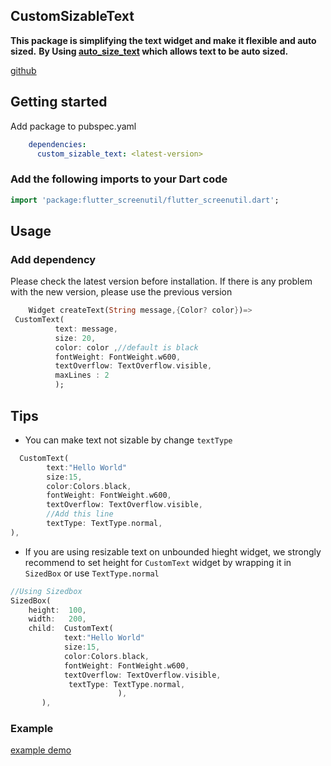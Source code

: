 ## CustomSizableText

**This package is simplifying the text widget and make it flexible and auto sized.**
**By Using [auto_size_text](https://pub.dev/packages/auto_size_text) which allows text to be auto sized.**

[github](https://github.com/ElGenius-developer/custom_sizable_text)

## Getting started
Add package to pubspec.yaml
``` yaml
    dependencies:
      custom_sizable_text: <latest-version>
```
### Add the following imports to your Dart code

```dart
import 'package:flutter_screenutil/flutter_screenutil.dart';
```


## Usage

### Add dependency

Please check the latest version before installation.
If there is any problem with the new version, please use the previous version

```dart
    Widget createText(String message,{Color? color})=>
 CustomText(
          text: message,
          size: 20,
          color: color ,//default is black
          fontWeight: FontWeight.w600,
          textOverflow: TextOverflow.visible,
          maxLines : 2
          );
```
## Tips 
- You can make text not sizable by change `textType`
```dart
  CustomText(
        text:"Hello World"
        size:15,
        color:Colors.black,
        fontWeight: FontWeight.w600,
        textOverflow: TextOverflow.visible,
        //Add this line
        textType: TextType.normal,
),
```
- If you are using resizable text on unbounded hieght widget, we strongly recommend to set height for `CustomText` widget by wrapping it in `SizedBox` or use ` TextType.normal `
 
```dart
//Using Sizedbox
SizedBox(
    height:  100,
    width:   200,
    child:  CustomText(
            text:"Hello World"
            size:15,
            color:Colors.black,
            fontWeight: FontWeight.w600,
            textOverflow: TextOverflow.visible,
             textType: TextType.normal,
                        ),
       ),
```

### Example

[example demo](https://github.com/ElGenius-developer/custom_sizable_text/)

